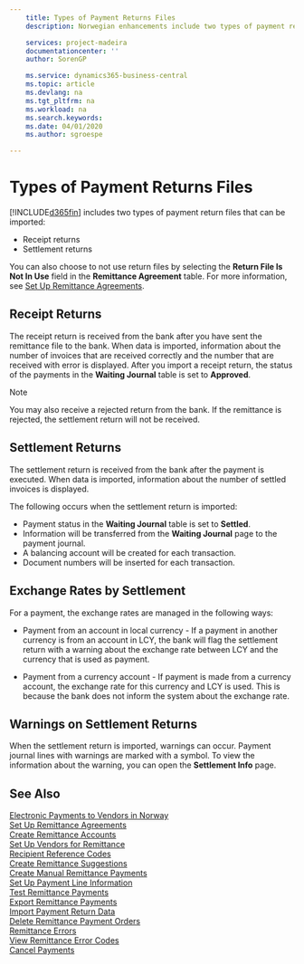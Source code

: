```yaml
---
    title: Types of Payment Returns Files
    description: Norwegian enhancements include two types of payment return files that can be imported.

    services: project-madeira 
    documentationcenter: ''
    author: SorenGP

    ms.service: dynamics365-business-central
    ms.topic: article
    ms.devlang: na
    ms.tgt_pltfrm: na
    ms.workload: na
    ms.search.keywords:
    ms.date: 04/01/2020
    ms.author: sgroespe

---
```

# Types of Payment Returns Files
[!INCLUDE[d365fin](../../includes/d365fin_md.md)] includes two types of payment return files that can be imported:  

- Receipt returns  
- Settlement returns  

You can also choose to not use return files by selecting the **Return File Is Not In Use** field in the **Remittance Agreement** table. For more information, see [Set Up Remittance Agreements](how-to-set-up-remittance-agreements.md).  

## Receipt Returns  
The receipt return is received from the bank after you have sent the remittance file to the bank. When data is imported, information about the number of invoices that are received correctly and the number that are received with error is displayed. After you import a receipt return, the status of the payments in the **Waiting Journal** table is set to **Approved**.  

> [!NOTE]  
>  You may also receive a rejected return from the bank. If the remittance is rejected, the settlement return will not be received.  

## Settlement Returns  
The settlement return is received from the bank after the payment is executed. When data is imported, information about the number of settled invoices is displayed.  

The following occurs when the settlement return is imported:  

- Payment status in the **Waiting Journal** table is set to **Settled**.  
- Information will be transferred from the **Waiting Journal** page to the payment journal.  
- A balancing account will be created for each transaction.  
- Document numbers will be inserted for each transaction.  

## Exchange Rates by Settlement  
For a payment, the exchange rates are managed in the following ways:  

- Payment from an account in local currency - If a payment in another currency is from an account in LCY, the bank will flag the settlement return with a warning about the exchange rate between LCY and the currency that is used as payment.  

- Payment from a currency account - If payment is made from a currency account, the exchange rate for this currency and LCY is used. This is because the bank does not inform the system about the exchange rate.  

## Warnings on Settlement Returns  
When the settlement return is imported, warnings can occur. Payment journal lines with warnings are marked with a symbol. To view the information about the warning, you can open the **Settlement Info** page.  

## See Also  
 [Electronic Payments to Vendors in Norway](electronic-payments-to-vendors-in-norway.md)   
 [Set Up Remittance Agreements](how-to-set-up-remittance-agreements.md)   
 [Create Remittance Accounts](how-to-create-remittance-accounts.md)   
 [Set Up Vendors for Remittance](how-to-set-up-vendors-for-remittance.md)   
 [Recipient Reference Codes](recipient-reference-codes.md)   
 [Create Remittance Suggestions](how-to-create-remittance-suggestions.md)   
 [Create Manual Remittance Payments](how-to-create-manual-remittance-payments.md)   
 [Set Up Payment Line Information](how-to-set-up-payment-line-information.md)   
 [Test Remittance Payments](how-to-test-remittance-payments.md)   
 [Export Remittance Payments](how-to-export-remittance-payments.md)   
 [Import Payment Return Data](how-to-import-payment-return-data.md)   
 [Delete Remittance Payment Orders](how-to-delete-remittance-payment-orders.md)   
 [Remittance Errors](remittance-errors.md)   
 [View Remittance Error Codes](how-to-view-remittance-error-codes.md)   
 [Cancel Payments](how-to-cancel-payments.md)
